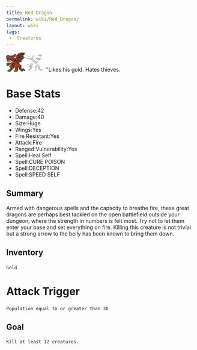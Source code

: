 ```yaml
---
title: Red Dragon
permalink: wiki/Red_Dragon/
layout: wiki
tags:
 -  Creatures
---
```


<img src="red_dragon.png" title="fig:red_dragon.png" alt="red_dragon.png" width="100" />
''Likes his gold. Hates thieves.

Base Stats
==========

-   Defense:42
-   Damage:40
-   Size:Huge
-   Wings:Yes
-   Fire Resistant:Yes
-   Attack:Fire
-   Ranged Vulnerability:Yes
-   Spell:Heal Self
-   Spell:CURE POISON
-   Spell:DECEPTION
-   Spell:SPEED SELF

Summary
-------

Armed with dangerous spells and the capacity to breathe fire, these
great dragons are perhaps best tackled on the open battlefield outside
your dungeon, where the strength in numbers is felt most. Try not to let
them enter your base and set everything on fire. Killing this creature
is not trivial but a strong arrow to the belly has been known to bring
them down.

Inventory
---------

`Gold`

Attack Trigger
==============

`Population equal to or greater than 30`

Goal
----

`Kill at least 12 creatures.`
